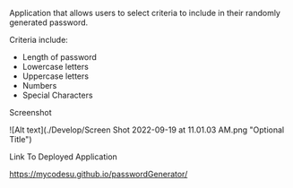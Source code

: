 Application that allows users to select criteria to include in their randomly generated password. 

Criteria include:
- Length of password
- Lowercase letters
- Uppercase letters
- Numbers
- Special Characters

Screenshot

![Alt text](./Develop/Screen Shot 2022-09-19 at 11.01.03 AM.png "Optional Title")

Link To Deployed Application

https://mycodesu.github.io/passwordGenerator/